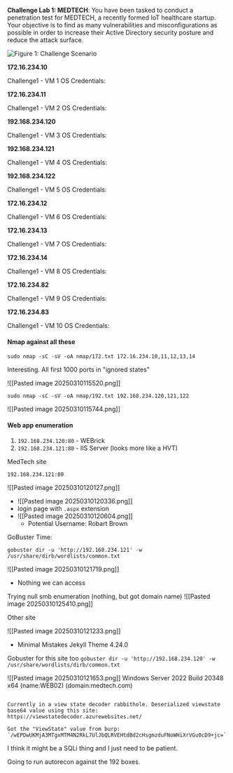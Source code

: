 **Challenge Lab 1: MEDTECH**: You have been tasked to conduct a penetration test for MEDTECH, a recently formed IoT healthcare startup. Your objective is to find as many vulnerabilities and misconfigurations as possible in order to increase their Active Directory security posture and reduce the attack surface.

![Figure 1: Challenge Scenario](https://offsec-platform-prod.s3.amazonaws.com/offsec-courses/PWKR-LABS/imgs/challengelab1/950940473d8812f4388e53bb3b33852a-Topology2.png)

**172.16.234.10**

Challenge1 - VM 1 OS Credentials:

**172.16.234.11**

Challenge1 - VM 2 OS Credentials:

**192.168.234.120**

Challenge1 - VM 3 OS Credentials:

**192.168.234.121**

Challenge1 - VM 4 OS Credentials:

**192.168.234.122**

Challenge1 - VM 5 OS Credentials:

**172.16.234.12**

Challenge1 - VM 6 OS Credentials:

**172.16.234.13**

Challenge1 - VM 7 OS Credentials:

**172.16.234.14**

Challenge1 - VM 8 OS Credentials:

**172.16.234.82**

Challenge1 - VM 9 OS Credentials:

**172.16.234.83**

Challenge1 - VM 10 OS Credentials:


#### Nmap against all these 

`sudo nmap -sC -sV -oA nmap/172.txt 172.16.234.10,11,12,13,14`

Interesting. All first 1000 ports in "ignored states"

![[Pasted image 20250310115520.png]]

`sudo nmap -sC -sV -oA nmap/192.txt 192.168.234.120,121,122 `

![[Pasted image 20250310115744.png]]

#### Web app enumeration

1. `192.168.234.120:80` - WEBrick
2. `192.168.234.121:80` - IIS Server (looks more like a HVT)

MedTech site

`192.168.234.121:80`

![[Pasted image 20250310120127.png]]
- ![[Pasted image 20250310120336.png]]
- login page with `.aspx` extension
- ![[Pasted image 20250310120604.png]]
	- Potential Username: Robart Brown

GoBuster Time:

`gobuster dir -u 'http://192.168.234.121' -w /usr/share/dirb/wordlists/common.txt`

![[Pasted image 20250310121719.png]]
- Nothing we can access

Trying null smb enumeration (nothing, but got domain name)
![[Pasted image 20250310125410.png]]




Other site 

![[Pasted image 20250310121233.png]]
- Minimal Mistakes Jekyll Theme 4.24.0

Gobuster for this site too 
`gobuster dir -u 'http://192.168.234.120' -w /usr/share/wordlists/dirb/common.txt`

![[Pasted image 20250310121653.png]]
Windows Server 2022 Build 20348 x64 (name:WEB02) (domain:medtech.com)


```

Currently in a view state decoder rabbithole. Deserialized viewstate base64 value using this site:
https://viewstatedecoder.azurewebsites.net/

Got the "ViewState" value from burp: `/wEPDwUKMjA3MTgxMTM4N2RkL7UlJbQLRVEHtdBd2cHsgmzduFNoWHiXrVGu0cD9+jc=`
```

I think it might be a SQLi thing and I just need to be patient. 

Going to run autorecon against the 192 boxes.

